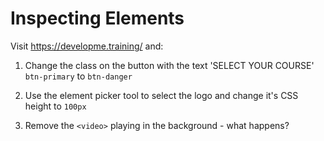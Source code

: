 # Inspecting Elements

Visit https://developme.training/ and:

1. Change the class on the button with the text 'SELECT YOUR COURSE' `btn-primary` to `btn-danger`

2. Use the element picker tool to select the logo and change it's CSS height to `100px`

3. Remove the `<video>` playing in the background - what happens?
